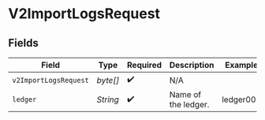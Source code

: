 # V2ImportLogsRequest


## Fields

| Field                 | Type                  | Required              | Description           | Example               |
| --------------------- | --------------------- | --------------------- | --------------------- | --------------------- |
| `v2ImportLogsRequest` | *byte[]*              | :heavy_check_mark:    | N/A                   |                       |
| `ledger`              | *String*              | :heavy_check_mark:    | Name of the ledger.   | ledger001             |
